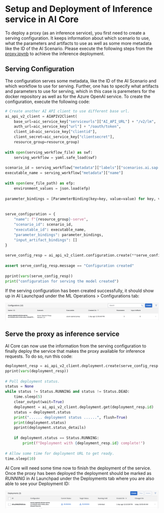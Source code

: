 # Setup and Deployment of Inference service in AI Core

To deploy a proxy (as an inference service), you first need to create a serving configuration. It keeps
information about which scenario to use, what the parameters and artifacts to use as well as some more metadata like the ID of the AI Scenario. Please execute the following steps from the [proxy.ipynb](../../01-ai-core-azure-openai-proxy/proxy.ipynb) to achieve the inference deployment.

## Serving Configuration

The configuration serves some metadata, like the ID of the AI Scenario and which workflow
to use for serving. Further, one has to specify what artifacts and parameters to use for serving, which
in this case is paremeters for the docker repository as well as for the Azure OpenAI service. To create the configuration, execute the following code:

```python
# Create another AI API client to use different base url.
ai_api_v2_client = AIAPIV2Client(
    base_url=aic_service_key["serviceurls"]["AI_API_URL"] + "/v2/lm",
    auth_url=aic_service_key["url"] + "/oauth/token",
    client_id=aic_service_key["clientid"],
    client_secret=aic_service_key["clientsecret"],
    resource_group=resource_group)

with open(serving_workflow_file) as swf:
    serving_workflow = yaml.safe_load(swf)

scenario_id = serving_workflow["metadata"]["labels"]["scenarios.ai.sap.com/id"]
executable_name = serving_workflow["metadata"]["name"]

with open(env_file_path) as efp:
    environment_values = json.load(efp)

parameter_bindings = [ParameterBinding(key=key, value=value) for key, value in environment_values.items()]


serve_configuration = {
    "name": f"{resource_group}-serve",
    "scenario_id": scenario_id,
    "executable_id": executable_name,
    "parameter_bindings": parameter_bindings,
    "input_artifact_bindings": []
}

serve_config_resp = ai_api_v2_client.configuration.create(**serve_configuration)

assert serve_config_resp.message == "Configuration created"

pprint(vars(serve_config_resp))
print("configuration for serving the model created")
```

If the serving configuration has been created successfully, it should show up
in AI Launchpad under the ML Operations > Configurations tab:

![Serving configuration](resources/config-serve.png)

## Serve the proxy as inference service

AI Core can now use the information from the serving configuration to finally deploy the service that makes the proxy available for inference requests. To do so,
run this code:

```python
deployment_resp = ai_api_v2_client.deployment.create(serve_config_resp.id)
pprint(vars(deployment_resp))

# Poll deployment status.
status = None
while status != Status.RUNNING and status != Status.DEAD:
    time.sleep(5)
    clear_output(wait=True)
    deployment = ai_api_v2_client.deployment.get(deployment_resp.id)
    status = deployment.status
    print("...... deployment status ......", flush=True)
    print(deployment.status)
    pprint(deployment.status_details)

    if deployment.status == Status.RUNNING:
        print(f"Deployment with {deployment_resp.id} complete!")

# Allow some time for deployment URL to get ready.
time.sleep(10)
```

AI Core will need some time now to finish the deployment of the service. Once
the proxy has been deployed the deployment should be marked as _RUNNING_ in AI
Launchpad under the Deployments tab where you are also able to see your Deployment ID:

![Deployment running](resources/deployment-running.png)
